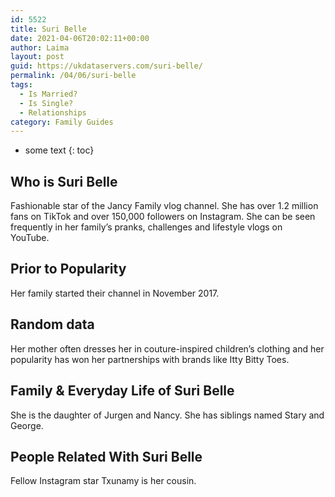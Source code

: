 ```yaml
---
id: 5522
title: Suri Belle
date: 2021-04-06T20:02:11+00:00
author: Laima
layout: post
guid: https://ukdataservers.com/suri-belle/
permalink: /04/06/suri-belle
tags:
  - Is Married?
  - Is Single?
  - Relationships
category: Family Guides
---
```


* some text
{: toc}


## Who is Suri Belle
                  
                  
                  
Fashionable star of the Jancy Family vlog channel. She has over 1.2 million fans on TikTok and over 150,000 followers on Instagram. She can be seen frequently in her family&#8217;s pranks, challenges and lifestyle vlogs on YouTube. 
                  
              
            
              
            
                
                
                
## Prior to Popularity
                  
                  
                  
Her family started their channel in November 2017.
                  
              
            
              
            
                
                
                
## Random data
                  
                  
                  
Her mother often dresses her in couture-inspired children&#8217;s clothing and her popularity has won her partnerships with brands like Itty Bitty Toes.
                  
              
            
              
            
                
                
                
## Family & Everyday Life of Suri Belle
                  
                  
                  
She is the daughter of Jurgen and Nancy. She has siblings named Stary and George. 
                  
              
            
              
            
                
                
                
## People Related With Suri Belle
                  
                  
                  
Fellow Instagram star Txunamy is her cousin. 
                  
              
            
              
            
                
              
            
              
              
            
            
              
            
          
          
          
